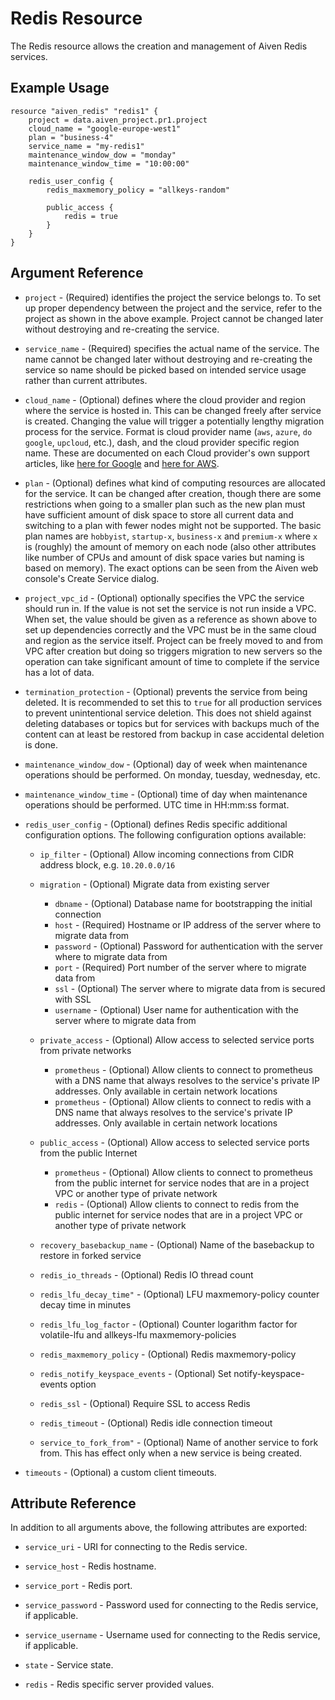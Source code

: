 # Redis Resource

The Redis resource allows the creation and management of Aiven Redis services.

## Example Usage

```hcl
resource "aiven_redis" "redis1" {
    project = data.aiven_project.pr1.project
    cloud_name = "google-europe-west1"
    plan = "business-4"
    service_name = "my-redis1"
    maintenance_window_dow = "monday"
    maintenance_window_time = "10:00:00"
    
    redis_user_config {
        redis_maxmemory_policy = "allkeys-random"		
        
        public_access {
            redis = true
        }
    }
}
```

## Argument Reference

* `project` - (Required) identifies the project the service belongs to. To set up proper dependency
between the project and the service, refer to the project as shown in the above example.
Project cannot be changed later without destroying and re-creating the service.

* `service_name` - (Required) specifies the actual name of the service. The name cannot be changed
later without destroying and re-creating the service so name should be picked based on
intended service usage rather than current attributes.

* `cloud_name` - (Optional) defines where the cloud provider and region where the service is hosted
in. This can be changed freely after service is created. Changing the value will trigger
a potentially lengthy migration process for the service. Format is cloud provider name
(`aws`, `azure`, `do` `google`, `upcloud`, etc.), dash, and the cloud provider
specific region name. These are documented on each Cloud provider's own support articles,
like [here for Google](https://cloud.google.com/compute/docs/regions-zones/) and
[here for AWS](https://docs.aws.amazon.com/AmazonRDS/latest/UserGuide/Concepts.RegionsAndAvailabilityZones.html).

* `plan` - (Optional) defines what kind of computing resources are allocated for the service. It can
be changed after creation, though there are some restrictions when going to a smaller
plan such as the new plan must have sufficient amount of disk space to store all current
data and switching to a plan with fewer nodes might not be supported. The basic plan
names are `hobbyist`, `startup-x`, `business-x` and `premium-x` where `x` is
(roughly) the amount of memory on each node (also other attributes like number of CPUs
and amount of disk space varies but naming is based on memory). The exact options can be
seen from the Aiven web console's Create Service dialog.

* `project_vpc_id` - (Optional) optionally specifies the VPC the service should run in. If the value
is not set the service is not run inside a VPC. When set, the value should be given as a
reference as shown above to set up dependencies correctly and the VPC must be in the same
cloud and region as the service itself. Project can be freely moved to and from VPC after
creation but doing so triggers migration to new servers so the operation can take
significant amount of time to complete if the service has a lot of data.

* `termination_protection` - (Optional) prevents the service from being deleted. It is recommended to
set this to `true` for all production services to prevent unintentional service
deletion. This does not shield against deleting databases or topics but for services
with backups much of the content can at least be restored from backup in case accidental
deletion is done.

* `maintenance_window_dow` - (Optional) day of week when maintenance operations should be performed. 
On monday, tuesday, wednesday, etc.

* `maintenance_window_time` - (Optional) time of day when maintenance operations should be performed. 
UTC time in HH:mm:ss format.

* `redis_user_config` - (Optional) defines Redis specific additional configuration options. The following 
configuration options available:
    * `ip_filter` - (Optional) Allow incoming connections from CIDR address block, e.g. `10.20.0.0/16`
    
    * `migration` - (Optional) Migrate data from existing server
        * `dbname` - (Optional) Database name for bootstrapping the initial connection
        * `host` - (Required) Hostname or IP address of the server where to migrate data from
        * `password` - (Optional) Password for authentication with the server where to migrate data from
        * `port` - (Required) Port number of the server where to migrate data from
        * `ssl` - (Optional) The server where to migrate data from is secured with SSL
        * `username` - (Optional) User name for authentication with the server where to migrate data from
    
    * `private_access` - (Optional) Allow access to selected service ports from private networks
        * `prometheus` - (Optional) Allow clients to connect to prometheus with a DNS name that always 
        resolves to the service's private IP addresses. Only available in certain network locations
        * `prometheus` - (Optional) Allow clients to connect to redis with a DNS name that always 
        resolves to the service's private IP addresses. Only available in certain network locations
        
    * `public_access` - (Optional) Allow access to selected service ports from the public Internet
        * `prometheus` - (Optional) Allow clients to connect to prometheus from the public internet 
        for service nodes that are in a project VPC or another type of private network
        * `redis` - (Optional) Allow clients to connect to redis from the public internet for service 
        nodes that are in a project VPC or another type of private network
        
    * `recovery_basebackup_name` - (Optional) Name of the basebackup to restore in forked service
    * `redis_io_threads` - (Optional) Redis IO thread count
    * `redis_lfu_decay_time"` - (Optional) LFU maxmemory-policy counter decay time in minutes
    * `redis_lfu_log_factor` - (Optional) Counter logarithm factor for volatile-lfu and allkeys-lfu 
    maxmemory-policies
    * `redis_maxmemory_policy` - (Optional) Redis maxmemory-policy
    * `redis_notify_keyspace_events` - (Optional) Set notify-keyspace-events option
    * `redis_ssl` - (Optional) Require SSL to access Redis
    * `redis_timeout` - (Optional) Redis idle connection timeout
    * `service_to_fork_from"` - (Optional) Name of another service to fork from. This has effect only 
    when a new service is being created. 

* `timeouts` - (Optional) a custom client timeouts.
    
## Attribute Reference

In addition to all arguments above, the following attributes are exported:

* `service_uri` - URI for connecting to the Redis service.

* `service_host` - Redis hostname.

* `service_port` - Redis port.

* `service_password` - Password used for connecting to the Redis service, if applicable.

* `service_username` - Username used for connecting to the Redis service, if applicable.

* `state` - Service state.

* `redis` - Redis specific server provided values.